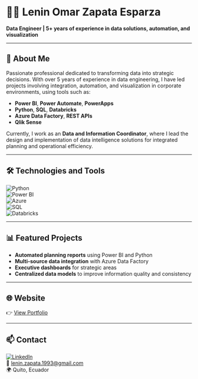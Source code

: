 # 👨‍💻 Lenin Omar Zapata Esparza

**Data Engineer | 5+ years of experience in data solutions, automation, and visualization**

---

## 🚀 About Me

Passionate professional dedicated to transforming data into strategic decisions. With over 5 years of experience in data engineering, I have led projects involving integration, automation, and visualization in corporate environments, using tools such as:

- **Power BI**, **Power Automate**, **PowerApps**  
- **Python**, **SQL**, **Databricks**  
- **Azure Data Factory**, **REST APIs**  
- **Qlik Sense**

Currently, I work as an **Data and Information Coordinator**, where I lead the design and implementation of data intelligence solutions for integrated planning and operational efficiency.

---

## 🛠️ Technologies and Tools

![Python](https://img.shields.io/badge/-Python-3776AB?style=flat&logo=python&logoColor=white)  
![Power BI](https://img.shields.io/badge/-Power%20BI-F2C811?style=flat&logo=powerbi&logoColor=black)  
![Azure](https://img.shields.io/badge/-Azure-0078D4?style=flat&logo=microsoftazure&logoColor=white)  
![SQL](https://img.shields.io/badge/-SQL-4479A1?style=flat&logo=postgresql&logoColor=white)  
![Databricks](https://img.shields.io/badge/-Databricks-E02020?style=flat&logo=databricks&logoColor=white)

---

## 📊 Featured Projects

- **Automated planning reports** using Power BI and Python  
- **Multi-source data integration** with Azure Data Factory  
- **Executive dashboards** for strategic areas  
- **Centralized data models** to improve information quality and consistency

---

## 🌐 Website

👉 [View Portfolio](https://lenin-zapata.github.io/profile/)

---

## 📫 Contact

[![LinkedIn](https://cdn.jsdelivr.net/gh/devicons/devicon/icons/linkedin/linkedin-original.svg)](https://www.linkedin.com/in/leninzapata-profile/)  
📧 lenin.zapata.1993@gmail.com  
🌍 Quito, Ecuador
